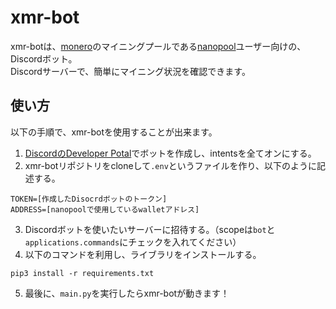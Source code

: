 # xmr-bot
xmr-botは、[monero](https://www.getmonero.org/)のマイニングプールである[nanopool](https://nanopool.org/)ユーザー向けの、Discordボット。<br>
Discordサーバーで、簡単にマイニング状況を確認できます。
## 使い方
以下の手順で、xmr-botを使用することが出来ます。<br>
1. [DiscordのDeveloper Potal](https://discord.com/developers/applications)でボットを作成し、intentsを全てオンにする。
2. xmr-botリポジトリをcloneして`.env`というファイルを作り、以下のように記述する。
```
TOKEN=[作成したDisocrdボットのトークン]
ADDRESS=[nanopoolで使用しているwalletアドレス]
```
3. Discordボットを使いたいサーバーに招待する。（scopeは`bot`と`applications.commands`にチェックを入れてください）
4. 以下のコマンドを利用し、ライブラリをインストールする。
```
pip3 install -r requirements.txt
```
5. 最後に、`main.py`を実行したらxmr-botが動きます！
